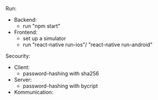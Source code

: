 Run: 
* Backend: 
    * run "npm start"
* Frontend: 
    * set up a simulator
    * run "react-native run-ios"/ "react-native run-android"


Secourity: 
* Client:
    * password-hashing with sha256
* Server:
    * password-hashing with bycript
* Kommunication: 
